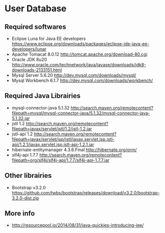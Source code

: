 # User Database

## Required softwares

* Eclipse Luna for Java EE developers https://www.eclipse.org/downloads/packages/eclipse-ide-java-ee-developers/lunar
* Apache Tomacat 8.0.12 http://tomcat.apache.org/download-80.cgi
* Oracle JDK 8u20 http://www.oracle.com/technetwork/java/javase/downloads/jdk8-downloads-2133151.html
* Mysql Server 5.6.20 http://dev.mysql.com/downloads/mysql/
* Mysql Workbench 6.1.7 http://dev.mysql.com/downloads/workbench/

## Required Java Librairies

* mysql-connector-java 5.1.32 http://search.maven.org/remotecontent?filepath=mysql/mysql-connector-java/5.1.32/mysql-connector-java-5.1.32.jar
* jstl 1.2 http://search.maven.org/remotecontent?filepath=javax/servlet/jstl/1.2/jstl-1.2.jar
* jstl-api 1.2 http://search.maven.org/remotecontent?filepath=javax/servlet/jsp/jstl/javax.servlet.jsp.jstl-api/1.2.1/javax.servlet.jsp.jstl-api-1.2.1.jar
* hibernate-entitymanager 4.3.6.Final http://hibernate.org/orm/
* slf4j-api 1.7.7 http://search.maven.org/remotecontent?filepath=org/slf4j/slf4j-api/1.7.7/slf4j-api-1.7.7.jar

## Other librairies

* Bootstrap v3.2.0 https://github.com/twbs/bootstrap/releases/download/v3.2.0/bootstrap-3.2.0-dist.zip

## More info

* http://resourcepool.io/2014/08/31/java-quickies-introducing-jee/
